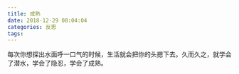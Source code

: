 ```yaml
---
title: 成熟
date: 2018-12-29 08:04:04
categories: 反思
tags:
---
```


每次你想探出水面呼一口气的时候，生活就会把你的头摁下去。久而久之，就学会了潜水，学会了隐忍，学会了成熟。


